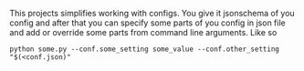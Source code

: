 This projects simplifies working with configs.
You give it jsonschema of you config and after that you can specify some parts of you config in json file and add or override some parts from command line arguments.
Like so

`python some.py --conf.some_setting some_value --conf.other_setting "$(<conf.json)"`
